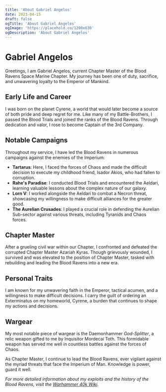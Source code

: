 ```yaml
---
title: 'About Gabriel Angelos'
date: 2023-04-15
draft: false
ogTitle: 'About Gabriel Angelos'
ogImage: 'https://placehold.co/1200x630'
ogDescription: 'About Gabriel Angelos'
---
```


# Gabriel Angelos

Greetings, I am Gabriel Angelos, current Chapter Master of the Blood Ravens Space Marine Chapter. My journey has been one of duty, sacrifice, and unwavering loyalty to the Emperor of Mankind.

## Early Life and Career

I was born on the planet Cyrene, a world that would later become a source of both pride and deep regret for me. Like many of my Battle-Brothers, I passed the Blood Trials and joined the ranks of the Blood Ravens. Through dedication and valor, I rose to become Captain of the 3rd Company.

## Notable Campaigns

Throughout my service, I have led the Blood Ravens in numerous campaigns against the enemies of the Imperium:

- **Tartarus**: Here, I faced the forces of Chaos and made the difficult decision to execute my childhood friend, Isador Akios, who had fallen to corruption.
- **Rahe's Paradise**: I conducted Blood Trials and encountered the Aeldari, learning valuable lessons about the complex nature of our galaxy.
- **Lorn V**: I worked alongside the Aeldari to combat a Necron threat, showcasing my willingness to make difficult alliances for the greater good.
- **The Aurelian Crusades**: I played a crucial role in defending the Aurelian Sub-sector against various threats, including Tyranids and Chaos forces.

## Chapter Master

After a grueling civil war within our Chapter, I confronted and defeated the corrupted Chapter Master Azariah Kyras. Though grievously wounded, I survived and was elevated to the position of Chapter Master, tasked with rebuilding and leading the Blood Ravens into a new era.

## Personal Traits

I am known for my unwavering faith in the Emperor, tactical acumen, and a willingness to make difficult decisions. I carry the guilt of ordering an Exterminatus on my homeworld, Cyrene, a burden that continues to shape my actions and decisions.

## Wargear

My most notable piece of wargear is the Daemonhammer _God-Splitter_, a relic weapon gifted to me by Inquisitor Mordecai Toth. This formidable weapon has served me well in countless battles against the forces of Chaos.

As Chapter Master, I continue to lead the Blood Ravens, ever vigilant against the myriad threats that face the Imperium of Man. Knowledge is power, guard it well.

_For more detailed information about my exploits and the history of the Blood Ravens, visit the [Warhammer 40k Wiki](https://warhammer40k.fandom.com/wiki/Gabriel_Angelos)._
